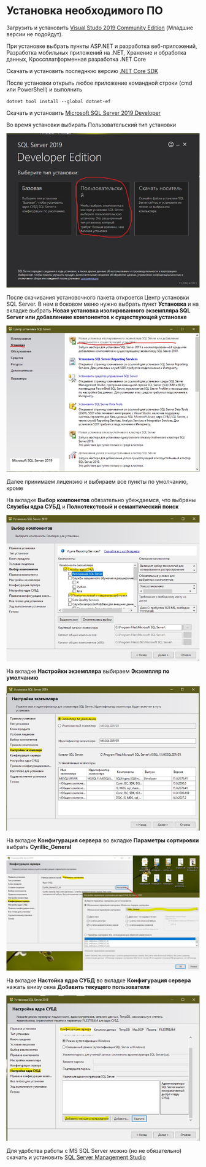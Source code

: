 # Установка необходимого ПО

Загрузить и установить [Visual Studo 2019 Community Edition](https://visualstudio.microsoft.com/ru/vs/community/) (Младшие версии не подойдут).

При установке выбрать пункты ASP.NET и разработка веб-приложений, Разработка мобильных приложений на .NET, Хранение и обработка данных, Кроссплатформенная разработка .NET Core

Скачать и установить последнюю версию [.NET Core SDK](https://dotnet.microsoft.com/download)

После установки открыть любое приложение командной строки (cmd или PowerShell) и выполнить
```
dotnet tool install --global dotnet-ef
```

Скачать и установить [Microsoft SQL Server 2019 Developer](https://www.microsoft.com/ru-ru/sql-server/sql-server-downloads)

Во время установки выбирать Пользовательский тип установки

![](images/sqlinstall1.jpg)

После скачивания установочного пакета откроется Центр установки SQL Server. В нем в боковом меню нужно выбрать пункт **Установка** и на вкладке выбрать **Новая установка изолированного экземпляра SQL Server или добавлениие компонентов к существующей установке**

![](images/sqlinstall2.jpg)

Далее принимаем лицензию и выбираем все пункты по умолчанию, кроме

На вкладке **Выбор компонетов** обязательно убеждаемся, что выбраны **Службы ядра СУБД** и **Полнотекстовый и семантический поиск**

![](images/sqlinstall3.jpg)

На вкладке **Настройки экземпляра** выбираем **Экземпляр по умолчанию**

![](images/sqlinstall4.jpg)

На вкладке **Конфигурация сервера** во вкладке **Параметры сортировки** выбрать **Cyrillic_General**

![](images/sqlinstall5.jpg)

На вкладке **Настойка ядра СУБД** во вкладке **Конфигурация сервера** нажать внизу окна **Добавить текущего пользователя**

![](images/sqlinstall6.jpg)

Для удобства работы с MS SQL Server можно (но не обязательно) скачать и установить [SQL Server Management Studio](https://docs.microsoft.com/ru-ru/sql/ssms/download-sql-server-management-studio-ssms?view=sql-server-ver15)
